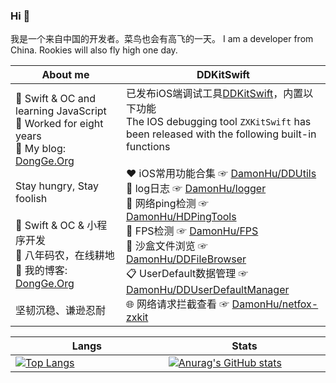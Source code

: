 ### Hi 👋

我是一个来自中国的开发者。菜鸟也会有高飞的一天。
I am a developer from China. Rookies will also fly high one day.

|About me|DDKitSwift|
|---|---|
|🌱 Swift & OC and learning JavaScript <br/> 🐶 Worked for eight years <br/> 🤠 My blog: [DongGe.Org](https://dongge.org)  <br/><br/> Stay hungry, Stay foolish<br/> <br/> 🌱 Swift & OC & 小程序开发 <br/> 🐶 八年码农，在线耕地 <br/>  🤠 我的博客: [DongGe.Org](https://dongge.org)  <br/> <br/> 坚韧沉稳、谦逊忍耐 <br/> <img width=650/>| 已发布iOS端调试工具[DDKitSwift](https://github.com/DamonHu/DDKitSwift)，内置以下功能<br/>The IOS debugging tool `ZXKitSwift` has been released with the following built-in functions<br/><br/> ♥️  iOS常用功能合集 ☞ [DamonHu/DDUtils](https://github.com/DamonHu/DDUtils)<br/>🐛 log日志 ☞ [DamonHu/logger](https://github.com/DamonHu/DDLoggerSwift)<br/> 📶 网络ping检测 ☞ [DamonHu/HDPingTools](https://github.com/DamonHu/DDPingTools)<br/> 📱 FPS检测 ☞ [DamonHu/FPS](https://github.com/DamonHu/FPS)<br/> 📂 沙盒文件浏览 ☞ [DamonHu/DDFileBrowser](https://github.com/DamonHu/DDFileBrowser)<br/> 📋 UserDefault数据管理 ☞ [DamonHu/DDUserDefaultManager](https://github.com/DamonHu/DDUserDefaultManager)<br/> 🌐 网络请求拦截查看 ☞ [DamonHu/netfox-zxkit](https://github.com/DamonHu/netfox-zxkit)<br/> <img width=650/>|

|Langs|Stats|
|---|---|
|[![Top Langs](https://github-readme-stats.vercel.app/api/top-langs/?username=DamonHu&layout=compact)](/)<br/> <img width=650/>|[![Anurag's GitHub stats](https://github-readme-stats.vercel.app/api?username=DamonHu&count_private=true&show_icons=true&theme=radical)](/) <br/> <img width=650/>|
